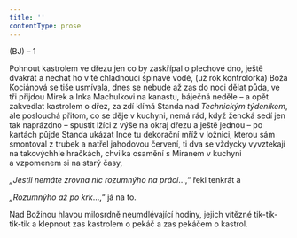 ```yaml
---
title: ''
contentType: prose
---
```


(BJ) – 1

Pohnout kastrolem ve dřezu jen co by zaskřípal o plechové dno, ještě dvakrát a nechat ho v té chladnoucí špinavé vodě, (už rok kontrolorka) Boža Kociánová se tiše usmívala, dnes se nebude až zas do noci dělat půda, ve tři přijdou Mirek a Inka Machulkovi na kanastu, báječná neděle – a opět zakvedlat kastrolem o dřez, za zdí klímá Standa nad _Technickým týdeníkem_, ale poslouchá přitom, co se děje v kuchyni, nemá rád, když žencká sedí jen tak naprázdno – spustit lžíci z výše na okraj dřezu a ještě jednou – po kartách půjde Standa ukázat Ince tu dekorační mříž v ložnici, kterou sám smontoval z trubek a natřel jahodovou červení, ti dva se vždycky vyvztekají na takovýchhle hračkách, chvilka osamění s Miranem v kuchyni a vzpomenem si na starý časy,

_„Jestli nemáte zrovna nic rozumnýho na práci_…,“ řekl tenkrát a

_„Rozumnýho až po krk_…,“ já na to.

Nad Božinou hlavou milosrdně neumdlévající hodiny, jejich vítězné tik-tik-tik-tik a klepnout zas kastrolem o pekáč a zas pekáčem o kastrol.

